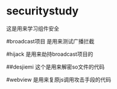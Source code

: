 # securitystudy
这是用来学习组件安全

#broadcast项目
是用来测试广播拦截

#hijack
是用来劫持broadcast项目的

##desjiemi
这个是用来解密so文件的代码


#webview
是用来复原js调用攻击手段的代码
